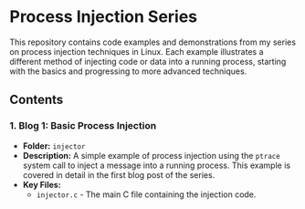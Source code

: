 # Process Injection Series

This repository contains code examples and demonstrations from my series on process injection techniques in Linux. Each example illustrates a different method of injecting code or data into a running process, starting with the basics and progressing to more advanced techniques.

## Contents

### 1. Blog 1: Basic Process Injection
- **Folder:** `injector`
- **Description:** A simple example of process injection using the `ptrace` system call to inject a message into a running process. This example is covered in detail in the first blog post of the series.
- **Key Files:**
  - `injector.c` - The main C file containing the injection code.
